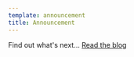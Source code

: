 ```yaml
---
template: announcement
title: Announcement
---
```


Find out what's next... <a href="https://blog.threshold.network/" target="_blank" rel="noopener noreferrer">Read the blog</a>
